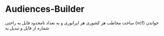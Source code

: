 # Audiences-Builder
ساخت مخاطب هر کشوری هر اپراتوری و به تعداد نامحدود
 فایل به راحتی (vcf) خواندن شماره از فایل و تبدیل به   
